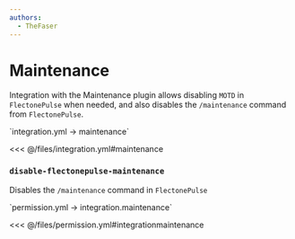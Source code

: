 ```yaml
---
authors:
  - TheFaser
---
```


# Maintenance

Integration with the Maintenance plugin allows disabling `MOTD` in `FlectonePulse` when needed, and also disables the `/maintenance` command from `FlectonePulse`.

[//]: # (integration.yml)
<!--@include: @/parts/words.md#setting-->
<!--@include: @/parts/words.md#path--> `integration.yml → maintenance`

<!--@include: @/parts/words.md#default-->
<<< @/files/integration.yml#maintenance

<!--@include: @/parts/enable.md-->

### `disable-flectonepulse-maintenance`

Disables the `/maintenance` command in `FlectonePulse`

[//]: # (permission.yml)
<!--@include: @/parts/words.md#permission-->
<!--@include: @/parts/words.md#path--> `permission.yml → integration.maintenance`

<!--@include: @/parts/words.md#default-->
<<< @/files/permission.yml#integrationmaintenance

<!--@include: @/parts/permission/permissionTier3.md-->